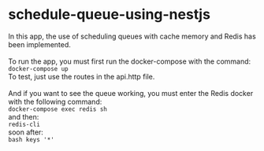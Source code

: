 # schedule-queue-using-nestjs

In this app, the use of scheduling queues with cache memory and Redis has been implemented.<br>
	<br>
To run the app, you must first run the docker-compose with the command:<br>
```docker-compose up```<br>
To test, just use the routes in the api.http file.<br>
	<br>
And if you want to see the queue working, you must enter the Redis docker with the following command:<br>
```docker-compose exec redis sh```<br>
and then:<br>
```redis-cli```<br>
soon after:<br>	
```bash keys '*'```<br>